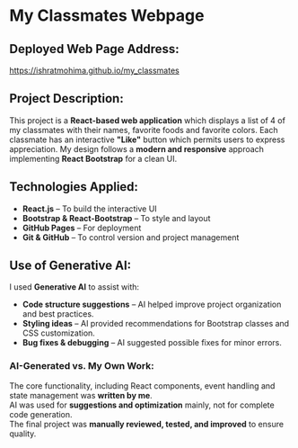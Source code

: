 # My Classmates Webpage

##  Deployed Web Page Address:
https://ishratmohima.github.io/my_classmates

##  Project Description:
This project is a **React-based web application** which displays a list of 4 of my classmates with their names, favorite foods and favorite colors. Each classmate has an interactive **"Like"** button which permits users to express appreciation. My design follows a **modern and responsive** approach implementing **React Bootstrap** for a clean UI.

## Technologies Applied:
- **React.js** – To build the interactive UI
- **Bootstrap & React-Bootstrap** – To style and layout
- **GitHub Pages** – For deployment
- **Git & GitHub** – To control version and project management

##  Use of Generative AI:
I used **Generative AI** to assist with:
- **Code structure suggestions** – AI helped improve project organization and best practices.
- **Styling ideas** – AI provided recommendations for Bootstrap classes and CSS customization.
- **Bug fixes & debugging** – AI suggested possible fixes for minor errors.

### AI-Generated vs. My Own Work:
The core functionality, including React components, event handling and state management was **written by me**.  
 AI was used for **suggestions and optimization** mainly, not for complete code generation.  
 The final project was **manually reviewed, tested, and improved** to ensure quality.  

